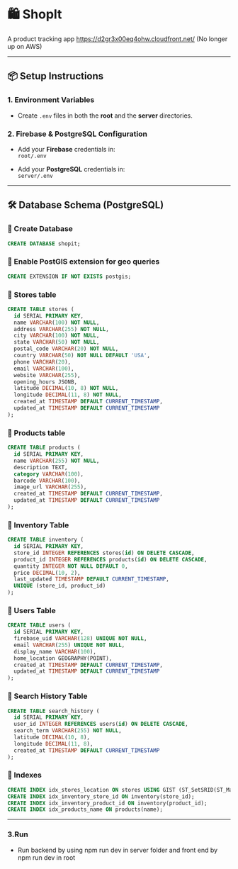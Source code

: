 # 🛍️ ShopIt

A product tracking app
https://d2gr3x00eq4ohw.cloudfront.net/ (No longer up on AWS)

---

## 📦 Setup Instructions

### 1. Environment Variables

- Create `.env` files in both the **root** and the **server** directories.

### 2. Firebase & PostgreSQL Configuration

- Add your **Firebase** credentials in:  
  `root/.env`

- Add your **PostgreSQL** credentials in:  
  `server/.env`

---

## 🛠️ Database Schema (PostgreSQL)

### 🔸 Create Database
```sql
CREATE DATABASE shopit;
```

### 🔸 Enable PostGIS extension for geo queries
```sql
CREATE EXTENSION IF NOT EXISTS postgis;
```

### 🔸 Stores table
```sql
CREATE TABLE stores (
  id SERIAL PRIMARY KEY,
  name VARCHAR(100) NOT NULL,
  address VARCHAR(255) NOT NULL,
  city VARCHAR(100) NOT NULL,
  state VARCHAR(50) NOT NULL,
  postal_code VARCHAR(20) NOT NULL,
  country VARCHAR(50) NOT NULL DEFAULT 'USA',
  phone VARCHAR(20),
  email VARCHAR(100),
  website VARCHAR(255),
  opening_hours JSONB,
  latitude DECIMAL(10, 8) NOT NULL,
  longitude DECIMAL(11, 8) NOT NULL,
  created_at TIMESTAMP DEFAULT CURRENT_TIMESTAMP,
  updated_at TIMESTAMP DEFAULT CURRENT_TIMESTAMP
);
```

### 🔸 Products table
```sql
CREATE TABLE products (
  id SERIAL PRIMARY KEY,
  name VARCHAR(255) NOT NULL,
  description TEXT,
  category VARCHAR(100),
  barcode VARCHAR(100),
  image_url VARCHAR(255),
  created_at TIMESTAMP DEFAULT CURRENT_TIMESTAMP,
  updated_at TIMESTAMP DEFAULT CURRENT_TIMESTAMP
);
```

### 🔸 Inventory Table
```sql
CREATE TABLE inventory (
  id SERIAL PRIMARY KEY,
  store_id INTEGER REFERENCES stores(id) ON DELETE CASCADE,
  product_id INTEGER REFERENCES products(id) ON DELETE CASCADE,
  quantity INTEGER NOT NULL DEFAULT 0,
  price DECIMAL(10, 2),
  last_updated TIMESTAMP DEFAULT CURRENT_TIMESTAMP,
  UNIQUE (store_id, product_id)
);
```

### 🔸 Users Table
```sql
CREATE TABLE users (
  id SERIAL PRIMARY KEY,
  firebase_uid VARCHAR(128) UNIQUE NOT NULL,
  email VARCHAR(255) UNIQUE NOT NULL,
  display_name VARCHAR(100),
  home_location GEOGRAPHY(POINT),
  created_at TIMESTAMP DEFAULT CURRENT_TIMESTAMP,
  updated_at TIMESTAMP DEFAULT CURRENT_TIMESTAMP
);
```

### 🔸 Search History Table
```sql
CREATE TABLE search_history (
  id SERIAL PRIMARY KEY,
  user_id INTEGER REFERENCES users(id) ON DELETE CASCADE,
  search_term VARCHAR(255) NOT NULL,
  latitude DECIMAL(10, 8),
  longitude DECIMAL(11, 8),
  created_at TIMESTAMP DEFAULT CURRENT_TIMESTAMP
);
```

### 🔸 Indexes
```sql
CREATE INDEX idx_stores_location ON stores USING GIST (ST_SetSRID(ST_MakePoint(longitude, latitude), 4326));
CREATE INDEX idx_inventory_store_id ON inventory(store_id);
CREATE INDEX idx_inventory_product_id ON inventory(product_id);
CREATE INDEX idx_products_name ON products(name);
```
---
### 3.Run
- Run backend by using npm run dev in server folder and front end by npm run dev in root





